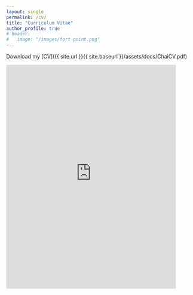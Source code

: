 ```yaml
---
layout: single
permalink: /cv/
title: "Curriculum Vitae"
author_profile: true
# header:
#   image: "/images/fort point.png"
---
```


Download my [CV]({{ site.url }}{{ site.baseurl }}/assets/docs/ChaiCV.pdf)

<embed src="https://sumanbogati.github.io/sample.pdf" width="90%" height="600px" />